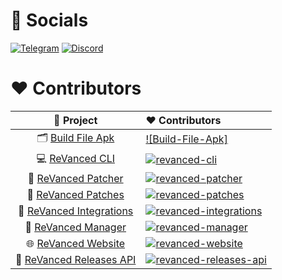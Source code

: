 # 📌 Socials

[![Telegram](https://user-images.githubusercontent.com/13122796/178032018-6da37214-7474-4641-a1da-7af7db3a31cd.png)](https://twitter.com/revancedapp)
[![Discord](https://user-images.githubusercontent.com/13122796/178032714-c51c7492-0666-44ac-99c2-f003a695ab50.png)](https://www.youtube.com/c/ReVanced)

# ♥️ Contributors

[revanced-patcher]: https://contrib.rocks/image?repo=revanced/revanced-patcher
[revanced-patches]: https://contrib.rocks/image?repo=revanced/revanced-patches
[revanced-cli]: https://contrib.rocks/image?repo=revanced/revanced-cli
[revanced-integrations]: https://contrib.rocks/image?repo=revanced/revanced-integrations
[revanced-manager]: https://contrib.rocks/image?repo=revanced/revanced-manager
[revanced-website]: https://contrib.rocks/image?repo=revanced/revanced-website
[revanced-releases-api]: https://contrib.rocks/image?repo=revanced/revanced-releases-api

|        🔻 Project        | ❤ Contributors                                                                                    |
| :----------------------: | :------------------------------------------------------------------------------------------------ |
| 🗂 [Build File Apk](https://github.com/Duypadora92/YT-Premium) | [![Build-File-Apk]](https://github.com/Duypadora92/) |
| 💻 [ReVanced CLI](https://github.com/revanced/revanced-cli) | [![revanced-cli]](https://github.com/revanced/revanced-cli/graphs/contributors) |
| 💉 [ReVanced Patcher](https://github.com/revanced/revanced-patcher) | [![revanced-patcher]](https://github.com/revanced/revanced-patcher/graphs/contributors) |
| 🧩 [ReVanced Patches](https://github.com/revanced/revanced-patches) | [![revanced-patches]](https://github.com/revanced/revanced-patches/graphs/contributors) |
| 🔩 [ReVanced Integrations](https://github.com/revanced/revanced-integrations) | [![revanced-integrations]](https://github.com/revanced/revanced-integrations/graphs/contributors) |
| 💊 [ReVanced Manager](https://github.com/revanced/revanced-manager) | [![revanced-manager]](https://github.com/revanced/revanced-manager/graphs/contributors) |
| 🌐 [ReVanced Website](https://github.com/revanced/revanced-website) | [![revanced-website]](https://github.com/revanced/revanced-website/graphs/contributors)
| 🚀 [ReVanced Releases API](https://github.com/revanced/revanced-releases-api) | [![revanced-releases-api]](https://github.com/revanced/revanced-releases-api/graphs/contributors)
